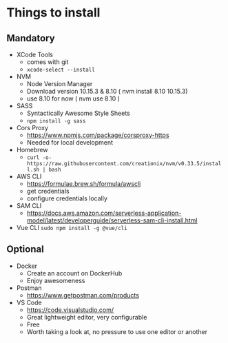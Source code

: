 # Things to install

## Mandatory

- XCode Tools
	- comes with git
	- `xcode-select --install`
- NVM
	- Node Version Manager
	- Download version 10.15.3 & 8.10 ( nvm install 8.10 10.15.3)
	- use 8.10 for now ( nvm use 8.10 )
- SASS
	- Syntactically Awesome Style Sheets
	- `npm install -g sass`
- Cors Proxy
	- https://www.npmjs.com/package/corsproxy-https
	- Needed for local development
- Homebrew
	- `curl -o- https://raw.githubusercontent.com/creationix/nvm/v0.33.5/install.sh | bash`
- AWS CLI
	- https://formulae.brew.sh/formula/awscli
	- get credentials
	- configure credentials locally
- SAM CLI
	- https://docs.aws.amazon.com/serverless-application-model/latest/developerguide/serverless-sam-cli-install.html
- Vue CLI
	`sudo npm install -g @vue/cli`

## Optional 

- Docker
	- Create an account on DockerHub
	- Enjoy awesomeness
- Postman
	- https://www.getpostman.com/products
- VS Code
	- https://code.visualstudio.com/
	- Great lightweight editor, very configurable
	- Free
	- Worth taking a look at, no pressure to use one editor or another